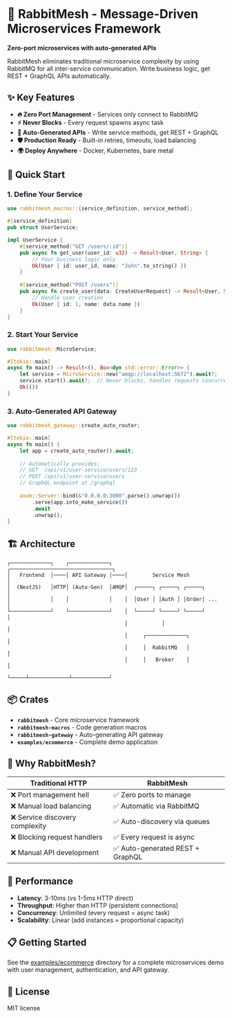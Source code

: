 # 🚀 RabbitMesh - Message-Driven Microservices Framework

**Zero-port microservices with auto-generated APIs**

RabbitMesh eliminates traditional microservice complexity by using RabbitMQ for all inter-service communication. Write business logic, get REST + GraphQL APIs automatically.

## ✨ Key Features

- **🔥 Zero Port Management** - Services only connect to RabbitMQ
- **⚡ Never Blocks** - Every request spawns async task  
- **🎯 Auto-Generated APIs** - Write service methods, get REST + GraphQL
- **🛡️ Production Ready** - Built-in retries, timeouts, load balancing
- **🌍 Deploy Anywhere** - Docker, Kubernetes, bare metal

## 🚀 Quick Start

### 1. Define Your Service

```rust
use rabbitmesh_macros::{service_definition, service_method};

#[service_definition]
pub struct UserService;

impl UserService {
    #[service_method("GET /users/:id")]
    pub async fn get_user(user_id: u32) -> Result<User, String> {
        // Your business logic only
        Ok(User { id: user_id, name: "John".to_string() })
    }
    
    #[service_method("POST /users")]  
    pub async fn create_user(data: CreateUserRequest) -> Result<User, String> {
        // Handle user creation
        Ok(User { id: 1, name: data.name })
    }
}
```

### 2. Start Your Service

```rust
use rabbitmesh::MicroService;

#[tokio::main]
async fn main() -> Result<(), Box<dyn std::error::Error>> {
    let service = MicroService::new("amqp://localhost:5672").await?;
    service.start().await?;  // Never blocks, handles requests concurrently
    Ok(())
}
```

### 3. Auto-Generated API Gateway

```rust
use rabbitmesh_gateway::create_auto_router;

#[tokio::main] 
async fn main() {
    let app = create_auto_router().await;
    
    // Automatically provides:
    // GET  /api/v1/user-service/users/123
    // POST /api/v1/user-service/users
    // GraphQL endpoint at /graphql
    
    axum::Server::bind(&"0.0.0.0:3000".parse().unwrap())
        .serve(app.into_make_service())
        .await
        .unwrap();
}
```

## 🏗️ Architecture

```
┌─────────────┐    ┌─────────────┐    ┌─────────────────────────────────┐
│   Frontend  │────│ API Gateway │────│        Service Mesh             │
│  (NextJS)   │HTTP│ (Auto-Gen)  │AMQP│  ┌─────┐ ┌─────┐ ┌─────┐      │
│             │    │             │    │  │User │ │Auth │ │Order│ ...  │
└─────────────┘    └─────────────┘    │  └─────┘ └─────┘ └─────┘      │
                                      │           │                    │
                                      │     ┌─────────────┐            │
                                      │     │  RabbitMQ   │            │
                                      │     │   Broker    │            │
                                      └─────┴─────────────┴────────────┘
```

## 📦 Crates

- **`rabbitmesh`** - Core microservice framework  
- **`rabbitmesh-macros`** - Code generation macros
- **`rabbitmesh-gateway`** - Auto-generating API gateway
- **`examples/ecommerce`** - Complete demo application

## 🎯 Why RabbitMesh?

| Traditional HTTP | RabbitMesh |
|------------------|------------|
| ❌ Port management hell | ✅ Zero ports to manage |
| ❌ Manual load balancing | ✅ Automatic via RabbitMQ |
| ❌ Service discovery complexity | ✅ Auto-discovery via queues |
| ❌ Blocking request handlers | ✅ Every request is async |
| ❌ Manual API development | ✅ Auto-generated REST + GraphQL |

## 🚀 Performance

- **Latency**: 3-10ms (vs 1-5ms HTTP direct)
- **Throughput**: Higher than HTTP (persistent connections)
- **Concurrency**: Unlimited (every request = async task)
- **Scalability**: Linear (add instances = proportional capacity)

## 📋 Getting Started

See the [examples/ecommerce](examples/ecommerce) directory for a complete microservices demo with user management, authentication, and API gateway.

## 📄 License

MIT license